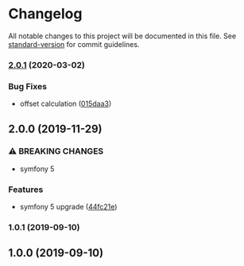 # Changelog

All notable changes to this project will be documented in this file. See [standard-version](https://github.com/conventional-changelog/standard-version) for commit guidelines.

### [2.0.1](https://github.com/escsrl/requestparams/compare/v2.0.0...v2.0.1) (2020-03-02)


### Bug Fixes

* offset calculation ([015daa3](https://github.com/escsrl/requestparams/commit/015daa3b9e2bf04a6f03cda5911342c71600913d))

## 2.0.0 (2019-11-29)


### ⚠ BREAKING CHANGES

* symfony 5

### Features

* symfony 5 upgrade ([44fc21e](https://github.com/escsrl/requestparams/commit/44fc21e06c5d8962c8a25828be10cd4a3ce83cfd))

### 1.0.1 (2019-09-10)

## 1.0.0 (2019-09-10)

